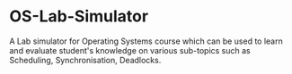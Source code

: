 # OS-Lab-Simulator
A Lab simulator for Operating Systems course which can be used to learn and evaluate student's knowledge on various sub-topics such as Scheduling, Synchronisation, Deadlocks.
